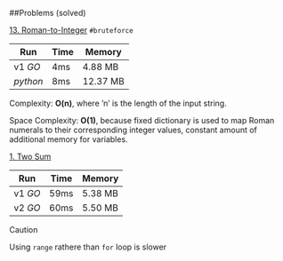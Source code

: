 ##Problems (solved)

[13. Roman-to-Integer](https://leetcode.com/problems/roman-to-integer/description/)
`#bruteforce`

| Run      | Time | Memory   |
| -------- | ---- | -------- |
| v1 *GO*  | 4ms  | 4.88 MB  |
| *python* | 8ms  | 12.37 MB |

Complexity: **O(n)**, where ’n’ is the length of the input string.

Space Complexity: **O(1)**, because fixed dictionary is used to map Roman numerals to their corresponding integer values, constant amount of additional memory for variables.


[1. Two Sum](https://leetcode.com/problems/two-sum/description/)

| Run      | Time  | Memory   |
| -------- | ----- | -------- |
| v1 *GO*  | 59ms  | 5.38 MB  |
| v2 *GO*  | 60ms  | 5.50 MB  |

> [!CAUTION]
> Using `range` rathere than `for` loop is slower